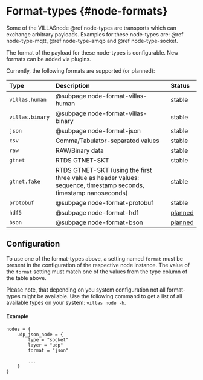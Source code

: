 # Format-types {#node-formats}

Some of the VILLASnode @ref node-types are transports which can exchange arbitrary payloads.
Examples for these node-types are: @ref node-type-mqtt, @ref node-type-amqp and @ref node-type-socket.

The format of the payload for these node-types is configurable.
New formats can be added via plugins.

Currently, the following formats are supported (or planned):

| Type             | Description                                      | Status |
| :--              | :--                                              | :--    |
| `villas.human`   | @subpage node-format-villas-human                | stable |
| `villas.binary`  | @subpage node-format-villas-binary               | stable |
| `json`           | @subpage node-format-json                        | stable |
| `csv`            | Comma/Tabulator-separated values                 | stable |
| `raw`            | RAW/Binary data                                  | stable |
| `gtnet`          | RTDS GTNET-SKT                                   | stable |
| `gtnet.fake`     | RTDS GTNET-SKT (using the first three value as header values: sequence, timestamp seconds, timestamp nanoseconds) | stable |
| `protobuf`       | @subpage node-format-protobuf                    | stable |
| `hdf5`           | @subpage node-format-hdf                         | [planned](https://git.rwth-aachen.de/acs/public/villas/VILLASnode/tree/format-h5pt) |
| `bson`           | @subpage node-format-bson                        | [planned](https://git.rwth-aachen.de/acs/public/villas/VILLASnode/tree/format-bson) |

## Configuration

To use one of the format-types above, a setting named `format` must be present in the configuration of the respective node instance.
The value of the `format` setting must match one of the values from the type column of the table above.

Please note, that depending on you system configuration not all format-types might be available.
Use the following command to get a list of all available types on your system: `villas node -h`.

#### Example

```
nodes = {
    udp_json_node = {
        type = "socket"
        layer = "udp"
        format = "json"
        
        ...
    }
}
```